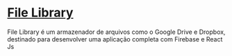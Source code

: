 # [File Library](https://file-library-428bb.web.app/)
File Library é um armazenador de arquivos como o Google Drive e Dropbox, destinado para desenvolver uma aplicação completa com Firebase e React Js
